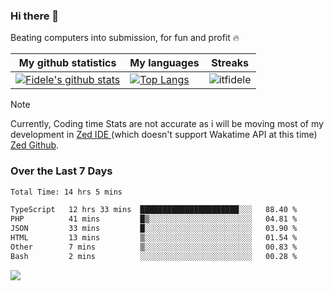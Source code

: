 ### Hi there 👋
<p>Beating computers into submission, for fun and profit 🔥</p>

|My github statistics|My languages|Streaks|
|-|-|-|
|[![Fidele's github stats](https://github-readme-stats.vercel.app/api?username=itfidele&count_private=true&show_icons=true&theme=dark&hide_title=true)](https://github.com/itfidele)|[![Top Langs](https://github-readme-stats.vercel.app/api/top-langs/?username=itfidele&show_icons=true&langs_count=8&theme=dark&layout=compact&hide_title=true)](https://github.com/itfidele)|![itfidele](https://github-readme-streak-stats.herokuapp.com/?user=itfidele&theme=dark)

> [!NOTE]  
> Currently, Coding time Stats are not accurate as i will be moving most of my development in <a href="https://zed.dev" target="_blank"> Zed IDE </a> (which doesn't support Wakatime API at this time) <a href="https://github.com/zed-industries/zed">Zed Github</a>.

### Over the Last 7 Days
<!--START_SECTION:waka-->

```txt
Total Time: 14 hrs 5 mins

TypeScript   12 hrs 33 mins  ██████████████████████░░░   88.40 %
PHP          41 mins         █▒░░░░░░░░░░░░░░░░░░░░░░░   04.81 %
JSON         33 mins         █░░░░░░░░░░░░░░░░░░░░░░░░   03.90 %
HTML         13 mins         ▒░░░░░░░░░░░░░░░░░░░░░░░░   01.54 %
Other        7 mins          ▒░░░░░░░░░░░░░░░░░░░░░░░░   00.83 %
Bash         2 mins          ░░░░░░░░░░░░░░░░░░░░░░░░░   00.28 %
```

<!--END_SECTION:waka-->



![](https://komarev.com/ghpvc/?username=itfidele)
